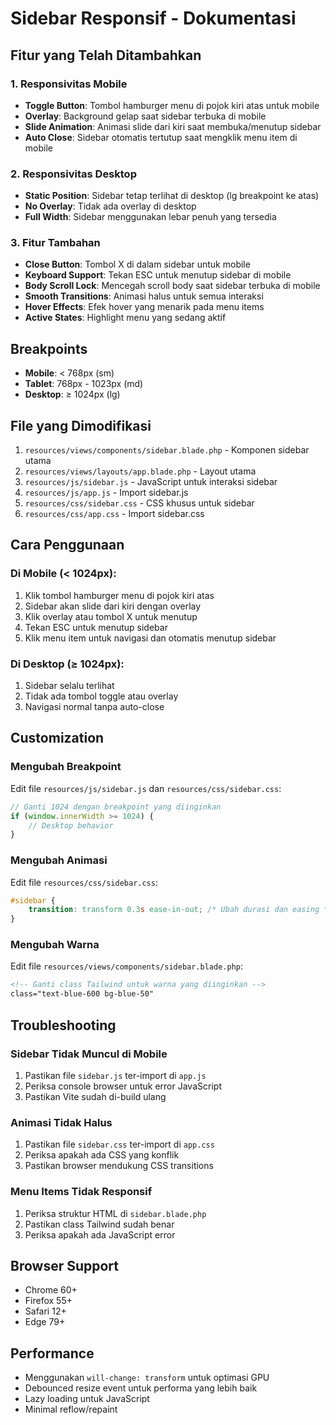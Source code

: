 # Sidebar Responsif - Dokumentasi

## Fitur yang Telah Ditambahkan

### 1. Responsivitas Mobile
- **Toggle Button**: Tombol hamburger menu di pojok kiri atas untuk mobile
- **Overlay**: Background gelap saat sidebar terbuka di mobile
- **Slide Animation**: Animasi slide dari kiri saat membuka/menutup sidebar
- **Auto Close**: Sidebar otomatis tertutup saat mengklik menu item di mobile

### 2. Responsivitas Desktop
- **Static Position**: Sidebar tetap terlihat di desktop (lg breakpoint ke atas)
- **No Overlay**: Tidak ada overlay di desktop
- **Full Width**: Sidebar menggunakan lebar penuh yang tersedia

### 3. Fitur Tambahan
- **Close Button**: Tombol X di dalam sidebar untuk mobile
- **Keyboard Support**: Tekan ESC untuk menutup sidebar di mobile
- **Body Scroll Lock**: Mencegah scroll body saat sidebar terbuka di mobile
- **Smooth Transitions**: Animasi halus untuk semua interaksi
- **Hover Effects**: Efek hover yang menarik pada menu items
- **Active States**: Highlight menu yang sedang aktif

## Breakpoints

- **Mobile**: < 768px (sm)
- **Tablet**: 768px - 1023px (md)
- **Desktop**: ≥ 1024px (lg)

## File yang Dimodifikasi

1. `resources/views/components/sidebar.blade.php` - Komponen sidebar utama
2. `resources/views/layouts/app.blade.php` - Layout utama
3. `resources/js/sidebar.js` - JavaScript untuk interaksi sidebar
4. `resources/js/app.js` - Import sidebar.js
5. `resources/css/sidebar.css` - CSS khusus untuk sidebar
6. `resources/css/app.css` - Import sidebar.css

## Cara Penggunaan

### Di Mobile (< 1024px):
1. Klik tombol hamburger menu di pojok kiri atas
2. Sidebar akan slide dari kiri dengan overlay
3. Klik overlay atau tombol X untuk menutup
4. Tekan ESC untuk menutup sidebar
5. Klik menu item untuk navigasi dan otomatis menutup sidebar

### Di Desktop (≥ 1024px):
1. Sidebar selalu terlihat
2. Tidak ada tombol toggle atau overlay
3. Navigasi normal tanpa auto-close

## Customization

### Mengubah Breakpoint
Edit file `resources/js/sidebar.js` dan `resources/css/sidebar.css`:
```javascript
// Ganti 1024 dengan breakpoint yang diinginkan
if (window.innerWidth >= 1024) {
    // Desktop behavior
}
```

### Mengubah Animasi
Edit file `resources/css/sidebar.css`:
```css
#sidebar {
    transition: transform 0.3s ease-in-out; /* Ubah durasi dan easing */
}
```

### Mengubah Warna
Edit file `resources/views/components/sidebar.blade.php`:
```html
<!-- Ganti class Tailwind untuk warna yang diinginkan -->
class="text-blue-600 bg-blue-50"
```

## Troubleshooting

### Sidebar Tidak Muncul di Mobile
1. Pastikan file `sidebar.js` ter-import di `app.js`
2. Periksa console browser untuk error JavaScript
3. Pastikan Vite sudah di-build ulang

### Animasi Tidak Halus
1. Pastikan file `sidebar.css` ter-import di `app.css`
2. Periksa apakah ada CSS yang konflik
3. Pastikan browser mendukung CSS transitions

### Menu Items Tidak Responsif
1. Periksa struktur HTML di `sidebar.blade.php`
2. Pastikan class Tailwind sudah benar
3. Periksa apakah ada JavaScript error

## Browser Support

- Chrome 60+
- Firefox 55+
- Safari 12+
- Edge 79+

## Performance

- Menggunakan `will-change: transform` untuk optimasi GPU
- Debounced resize event untuk performa yang lebih baik
- Lazy loading untuk JavaScript
- Minimal reflow/repaint 